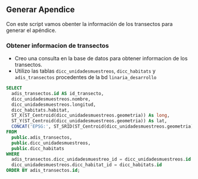 ## Generar Apendice 

Con este script vamos obenter la información de los transectos para generar el apéndice. 

### Obtener informacion de transectos

* Creo una consulta en la base de datos para obtener informacion de los transectos. 
* Utilizo las tablas `dicc_unidadesmuestreos`, `dicc_habitats` y `adis_transectos` procedentes de la bd `linaria_desarrollo`

```sql 
SELECT 
  adis_transectos.id AS id_transecto,
  dicc_unidadesmuestreos.nombre, 
  dicc_unidadesmuestreos.longitud, 
  dicc_habitats.habitat,
  ST_X(ST_Centroid(dicc_unidadesmuestreos.geometria)) As long,
  ST_Y(ST_Centroid(dicc_unidadesmuestreos.geometria)) As lat,
  CONCAT('EPSG:', ST_SRID(ST_Centroid(dicc_unidadesmuestreos.geometria))) AS Datum
FROM 
  public.adis_transectos, 
  public.dicc_unidadesmuestreos, 
  public.dicc_habitats
WHERE 
  adis_transectos.dicc_unidadesmuestreo_id = dicc_unidadesmuestreos.id AND
  dicc_unidadesmuestreos.dicc_habitat_id = dicc_habitats.id
ORDER BY adis_transectos.id;
```

